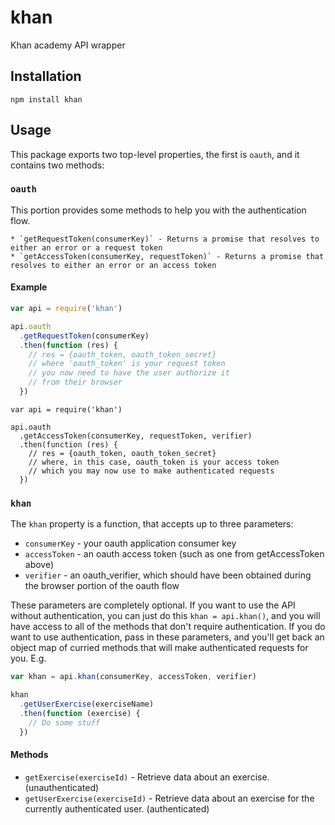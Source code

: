 # khan

Khan academy API wrapper

## Installation

`npm install khan`

## Usage

This package exports two top-level properties, the first is `oauth`, and it contains two methods:

### `oauth`

This portion provides some methods to help you with the authentication flow.

    * `getRequestToken(consumerKey)` - Returns a promise that resolves to either an error or a request token
    * `getAccessToken(consumerKey, requestToken)` - Returns a promise that resolves to either an error or an access token

#### Example

```javascript
var api = require('khan')

api.oauth
  .getRequestToken(consumerKey)
  .then(function (res) {
    // res = {oauth_token, oauth_token_secret}
    // where 'oauth_token' is your request token
    // you now need to have the user authorize it
    // from their browser
  })
```

```
var api = require('khan')

api.oauth
  .getAccessToken(consumerKey, requestToken, verifier)
  .then(function (res) {
    // res = {oauth_token, oauth_token_secret}
    // where, in this case, oauth_token is your access token
    // which you may now use to make authenticated requests
  })
```

### `khan`

The `khan` property is a function, that accepts up to three parameters:

  * `consumerKey` - your oauth application consumer key
  * `accessToken` - an oauth access token (such as one from getAccessToken above)
  * `verifier` - an oauth_verifier, which should have been obtained during the browser portion of the oauth flow

These parameters are completely optional.  If you want to use the API without authentication, you can just do this `khan = api.khan()`, and you will have access to all of the methods that don't require authentication.  If you do want to use authentication, pass in these parameters, and you'll get back an object map of curried methods that will make authenticated requests for you.  E.g.

```javascript
var khan = api.khan(consumerKey, accessToken, verifier)

khan
  .getUserExercise(exerciseName)
  .then(function (exercise) {
    // Do some stuff
  })
```

#### Methods

  * `getExercise(exerciseId)` - Retrieve data about an exercise. (unauthenticated)
  * `getUserExercise(exerciseId)` - Retrieve data about an exercise for the currently authenticated user.  (authenticated)